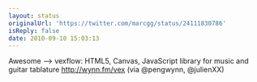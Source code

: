 ```yaml
---
layout: status
originalUrl: 'https://twitter.com/marcgg/status/24111830786'
isReply: false
date: 2010-09-10 15:03:13
---
```


Awesome --&gt; vexflow: HTML5, Canvas, JavaScript library for music and guitar tablature http://wynn.fm/vex (via @pengwynn, @julienXX)
